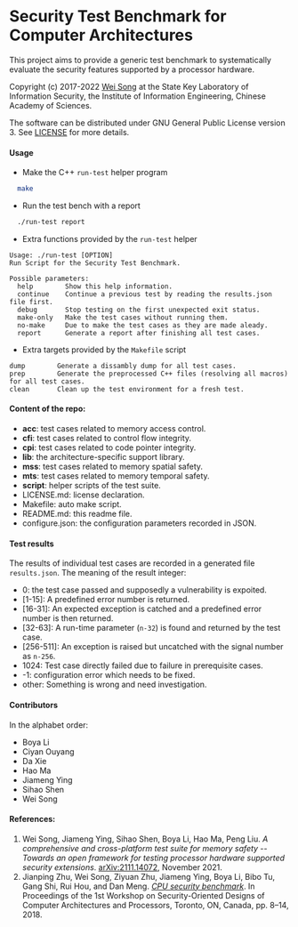 Security Test Benchmark for Computer Architectures
========================

This project aims to provide a generic test benchmark to
systematically evaluate the security features
supported by a processor hardware.

Copyright (c) 2017-2022 [Wei Song](mailto:wsong83@gmail.com) at
the State Key Laboratory of Information Security,
the Institute of Information Engineering,
Chinese Academy of Sciences.

The software can be distributed under GNU General Public License version 3.
See [LICENSE](LICENSE.md) for more details.

#### Usage

* Make the C++ `run-test` helper program

~~~bash
  make
~~~

* Run the test bench with a report

~~~bash
  ./run-test report
~~~

* Extra functions provided by the `run-test` helper

~~~text
Usage: ./run-test [OPTION]
Run Script for the Security Test Benchmark.

Possible parameters:
  help        Show this help information.
  continue    Continue a previous test by reading the results.json file first.
  debug       Stop testing on the first unexpected exit status.
  make-only   Make the test cases without running them.
  no-make     Due to make the test cases as they are made aleady.
  report      Generate a report after finishing all test cases.
~~~

* Extra targets provided by the `Makefile` script

~~~text
dump        Generate a dissambly dump for all test cases.
prep        Generate the preprocessed C++ files (resolving all macros) for all test cases.
clean       Clean up the test environment for a fresh test.
~~~

#### Content of the repo:
- **acc**: test cases related to memory access control.
- **cfi**: test cases related to control flow integrity.
- **cpi**: test cases related to code pointer integrity.
- **lib**: the architecture-specific support library.
- **mss**: test cases related to memory spatial safety.
- **mts**: test cases related to memory temporal safety.
- **script**: helper scripts of the test suite.
- LICENSE.md: license declaration.
- Makefile: auto make script.
- README.md: this readme file.
- configure.json: the configuration parameters recorded in JSON.

#### Test results

The results of individual test cases are recorded in a generated file `results.json`.
The meaning of the result integer:

* 0: the test case passed and supposedly a vulnerability is expoited.
* [1-15]: A predefined error number is returned.
* [16-31]: An expected exception is catched and a predefined error number is then returned.
* [32-63]: A run-time parameter (`n-32`) is found and returned by the test case.
* [256-511]: An exception is raised but uncatched with the signal number as `n-256`.
* 1024: Test case directly failed due to failure in prerequisite cases.
* -1: configuration error which needs to be fixed.
* other: Something is wrong and need investigation.

#### Contributors

In the alphabet order:

- Boya Li
- Ciyan Ouyang
- Da Xie
- Hao Ma
- Jiameng Ying
- Sihao Shen
- Wei Song

#### References:

1. Wei Song, Jiameng Ying, Sihao Shen, Boya Li, Hao Ma, Peng Liu.
   _A comprehensive and cross-platform test suite for memory safety -- Towards an open framework for testing processor hardware supported security extensions_.
   [arXiv:2111.14072](https://arxiv.org/abs/2111.14072), November 2021.
2. Jianping Zhu, Wei Song, Ziyuan Zhu, Jiameng Ying, Boya Li, Bibo Tu, Gang Shi, Rui Hou, and Dan Meng.
   _[CPU security benchmark](https://wsong83.github.io/publication/comparch/secarch2018.pdf)_.
   In Proceedings of the 1st Workshop on Security-Oriented Designs of Computer Architectures and Processors,
   Toronto, ON, Canada, pp. 8–14, 2018.
